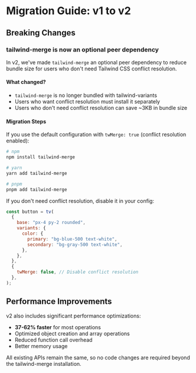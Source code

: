 # Migration Guide: v1 to v2

## Breaking Changes

### tailwind-merge is now an optional peer dependency

In v2, we've made `tailwind-merge` an optional peer dependency to reduce bundle size for users who don't need Tailwind CSS conflict resolution.

#### What changed?

- `tailwind-merge` is no longer bundled with tailwind-variants
- Users who want conflict resolution must install it separately
- Users who don't need conflict resolution can save ~3KB in bundle size

#### Migration Steps

If you use the default configuration with `twMerge: true` (conflict resolution enabled):

```bash
# npm
npm install tailwind-merge

# yarn
yarn add tailwind-merge

# pnpm
pnpm add tailwind-merge
```

If you don't need conflict resolution, disable it in your config:

```js
const button = tv(
  {
    base: "px-4 py-2 rounded",
    variants: {
      color: {
        primary: "bg-blue-500 text-white",
        secondary: "bg-gray-500 text-white",
      },
    },
  },
  {
    twMerge: false, // Disable conflict resolution
  },
);
```

## Performance Improvements

v2 also includes significant performance optimizations:

- **37-62% faster** for most operations
- Optimized object creation and array operations
- Reduced function call overhead
- Better memory usage

All existing APIs remain the same, so no code changes are required beyond the tailwind-merge installation.
